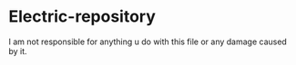 # Electric-repository
I am not responsible for anything u do with this file or any damage caused by it.

